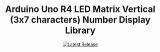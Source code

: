 <h1 align="center">Arduino Uno R4 LED Matrix Vertical (3x7 characters) Number Display Library</h1>

<p align="center">
  <a href="https://github.com/mgecawicz/Arduino_Uno_R4_2_Digit_Display/releases/latest">
    <img src="https://img.shields.io/github/v/release/mgecawicz/Arduino_Uno_R4_2_Digit_Display.svg?style=flat-square" alt="Latest Release">
  </a>
</p>